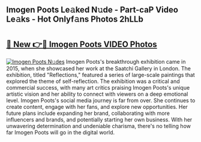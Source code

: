 ## Imogen Poots Le𝚊ked N𝚞de - Part-caP Video Le𝚊ks - Hot Onlyf𝚊ns Photos 2hLLb

# <h2><a href="http://ac20047.deff.icu/?id=Imogen+Poots">🔗 New 👉🔴 Imogen Poots VIDEO Photos</a></h2>

[![Imogen Poots N𝚞des](https://i.imgur.com/rIISA9y.gif)](http://ac20047.deff.icu/?id=Imogen+Poots)
Imogen Poots's breakthrough exhibition came in 2015, when she showcased her work at the Saatchi Gallery in London. The exhibition, titled "Reflections," featured a series of large-scale paintings that explored the theme of self-reflection. The exhibition was a critical and commercial success, with many art critics praising Imogen Poots's unique artistic vision and her ability to connect with viewers on a deep emotional level. Imogen Poots's social media journey is far from over. She continues to create content, engage with her fans, and explore new opportunities. Her future plans include expanding her brand, collaborating with more influencers and brands, and potentially starting her own business. With her unwavering determination and undeniable charisma, there's no telling how far Imogen Poots will go in the digital world.

